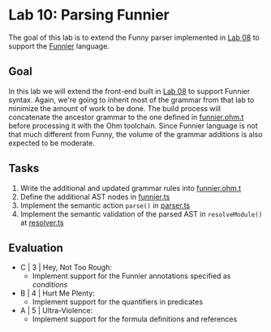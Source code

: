 # Lab 10: Parsing Funnier

The goal of this lab is to extend the Funny parser implemented in [Lab 08](../lab08/) to support the [Funnier](funnier.md) language.

## Goal

In this lab we will extend the front-end built in [Lab 08](../lab08/) to support Funnier syntax.
Again, we're going to inherit most of the grammar from that lab to minimize the amount of work to be done.
The build process will concatenate the ancestor grammar to the one defined in [funnier.ohm.t](src/funnier.ohm.t) before processing it with the Ohm toolchain. Since Funnier language is not that much different from Funny, the volume of the grammar additions is also expected to be moderate.

## Tasks

1. Write the additional and updated grammar rules into [funnier.ohm.t](src/funnier.ohm.t)
2. Define the additional AST nodes in [funnier.ts](src/funnier.ts)
3. Implement the semantic action `parse()` in [parser.ts](src/parser.ts)
4. Implement the semantic validation of the parsed AST in `resolveModule()` at [resolver.ts](src/resolver.ts)

## Evaluation

- C | 3 | Hey, Not Too Rough:
  - Implement support for the Funnier annotations specified as *conditions*
- B | 4 | Hurt Me Plenty:
  - Implement support for the quantifiers in predicates
- A | 5 | Ultra-Violence:
  - Implement support for the formula definitions and references
